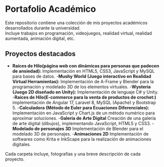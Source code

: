 # Portafolio Académico

Este repositorio contiene una colección de mis proyectos académicos desarrollados durante la universidad.  
Incluye trabajos en programación, videojuegos, realidad virtual, realidad aumentada, animación digital, etc.  

## Proyectos destacados
- **Raíces de Hilo(página web con dinámicas para personas que padecen de ansiedad):** Implementación en HTML5, CSS3, JavaScript y MySQL para bases de datos.
-**Mushy World (Juego interactivo en Realidad Virtual Herramientas):** Implementación de A-Frame y Blender para la programación y modelado 3D de los elementos virtuales.
-**Wysteria (Juego 2D diseñado en Unity):** Implementación de lenguaje C# y Unity.
-**Raíces de Hilo(E-commerce para la venta de productos de crochet:)** implementación de Angular 17, Laravel 8, MySQL (Apache) y Bootstrap 5.
-**Calculadora (Método de Euler para Ecuaciones Diferenciales):** Implementación en JavaScript y Chart.js de un método numérico para aproximar soluciones.
-**Galería de Arte Digital** Creación de una galería de arte digital (dibujos), implementando JavaScript, HTML5 y CSS3. 
-**Modelado de personajes 3D** Implementación de Blender para el modelado 3D de personajes.
-**Animaciones 2D** Implementación de softwares como Krita e InkScape para la realización de animaciones digitales.


Cada carpeta incluye, fotografías y una breve descripción de cada proyecto.
